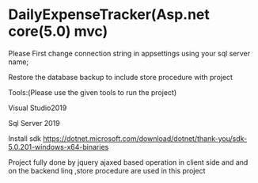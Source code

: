 # DailyExpenseTracker(Asp.net core(5.0) mvc)

Please First change connection string in appsettings using your sql server name;

Restore the database backup to include store procedure with project 

Tools:(Please use the given tools to run the project)

Visual Studio2019

Sql Server 2019

Install sdk https://dotnet.microsoft.com/download/dotnet/thank-you/sdk-5.0.201-windows-x64-binaries

Project fully done by jquery ajaxed based operation in client side and  and on the backend linq ,store procedure are used in this project

